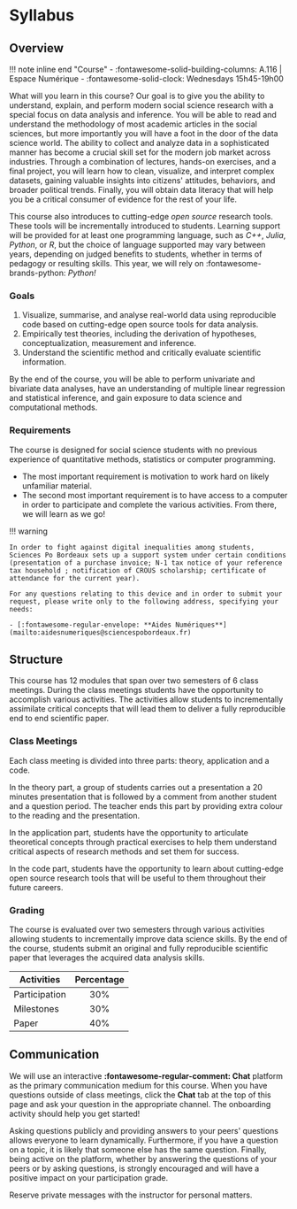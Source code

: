 # Syllabus

## Overview

!!! note inline end "Course"
    - :fontawesome-solid-building-columns: A.116 | Espace Numérique 
    - :fontawesome-solid-clock: Wednesdays 15h45-19h00 

What will you learn in this course? Our goal is to give you the ability to understand, explain, and perform modern social science research with a special focus on data analysis and inference. You will be able to read and understand the methodology of most academic articles in the social sciences, but more importantly you will have a foot in the door of the data science world. The ability to collect and analyze data in a sophisticated manner has become a crucial skill set for the modern job market across industries. Through a combination of lectures, hands-on exercises, and a final project, you will learn how to clean, visualize, and interpret complex datasets, gaining valuable insights into citizens' attitudes, behaviors, and broader political trends. Finally, you will obtain data literacy that will help you be a critical consumer of evidence for the rest of your life.

This course also introduces to cutting-edge *open source* research tools. These tools will be incrementally introduced to students. Learning support will be provided for at least one programming language, such as *C++*, *Julia*, *Python*, or *R*, but the choice of language supported may vary between years, depending on judged benefits to students, whether in terms of pedagogy or resulting skills. This year, we will rely on :fontawesome-brands-python: *Python!*

### Goals

1. Visualize, summarise, and analyse real-world data using reproducible code based on cutting-edge open source tools for data analysis.
2. Empirically test theories, including the derivation of hypotheses, conceptualization, measurement and inference.
3. Understand the scientific method and critically evaluate scientific information.

By the end of the course, you will be able to perform univariate and bivariate data analyses, have an understanding of multiple linear regression and statistical inference, and gain exposure to data science and computational methods.

### Requirements
The course is designed for social science students with no previous experience of quantitative methods, statistics or computer programming.

- The most important requirement is motivation to work hard on likely unfamiliar material.
- The second most important requirement is to have access to a computer in order to participate and complete the various activities. From there, we will learn as we go!

!!! warning

    In order to fight against digital inequalities among students, Sciences Po Bordeaux sets up a support system under certain conditions (presentation of a purchase invoice; N-1 tax notice of your reference tax household ; notification of CROUS scholarship; certificate of attendance for the current year).

    For any questions relating to this device and in order to submit your request, please write only to the following address, specifying your needs:

    - [:fontawesome-regular-envelope: **Aides Numériques**](mailto:aidesnumeriques@sciencespobordeaux.fr)



## Structure
This course has 12 modules that span over two semesters of 6 class meetings. During the class meetings students have the opportunity to accomplish various activities. The activities allow students to incrementally assimilate critical concepts that will lead them to deliver a fully reproducible end to end scientific paper.


### Class Meetings
Each class meeting is divided into three parts: theory, application and a code.

In the theory part, a group of students carries out a presentation a 20 minutes presentation that is followed by a comment from another student and a question period. The teacher ends this part by providing extra colour to the reading and the presentation.

In the application part, students have the opportunity to articulate theoretical concepts through practical exercises to help them understand critical aspects of research methods and set them for success.

In the code part, students have the opportunity to learn about cutting-edge open source research tools that will be useful to them throughout their future careers.


### Grading

The course is evaluated over two semesters through various activities allowing students to incrementally improve data science skills. By the end of the course, students submit an original and fully reproducible scientific paper that leverages the acquired data analysis skills.

| Activities    | Percentage |
| -             | :-:        |
| Participation | 30%        |
| Milestones    | 30%        |
| Paper         | 40%        |


## Communication

We will use an interactive **:fontawesome-regular-comment: Chat** platform as the primary communication medium for this course. When you have questions outside of class meetings, click the **Chat** tab at the top of this page and ask your question in the appropriate channel. The onboarding activity should help you get started!

Asking questions publicly and providing answers to your peers' questions allows everyone to learn dynamically. Furthermore, if you have a question on a topic, it is likely that someone else has the same question. Finally, being active on the platform, whether by answering the questions of your peers or by asking questions, is strongly encouraged and will have a positive impact on your participation grade.

Reserve private messages with the instructor for personal matters.

